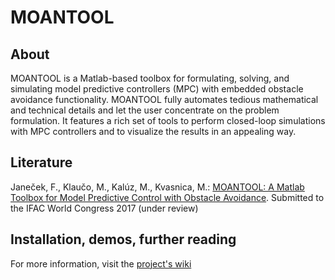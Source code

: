 # MOANTOOL

## About

MOANTOOL is a Matlab-based toolbox for formulating, solving, and simulating model predictive controllers (MPC) with embedded obstacle avoidance functionality. MOANTOOL fully automates tedious mathematical and technical details and let the user concentrate on the problem formulation. It features a rich set of tools to perform closed-loop simulations with MPC controllers and to visualize the results in an appealing way.

## Literature

Janeček, F., Klaučo, M., Kalúz, M., Kvasnica, M.: [MOANTOOL: A Matlab Toolbox for Model Predictive Control with Obstacle Avoidance](http://www.kirp.chtf.stuba.sk/~kvasnica/ifac_2017_moantool.pdf). Submitted to the IFAC World Congress 2017 (under review)

## Installation, demos, further reading

For more information, visit the [project's wiki](https://bitbucket.org/kvasnica/moantool/wiki/Home)
